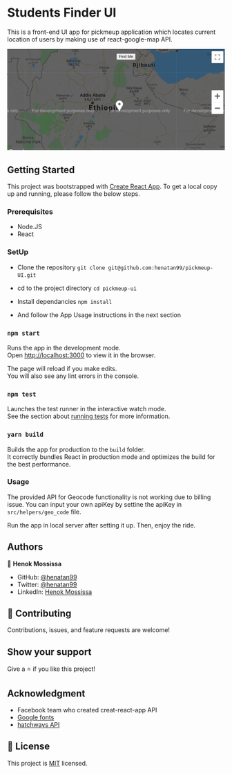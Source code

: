 # Students Finder UI 
This is a front-end UI app for pickmeup application which locates current location of users by making use of react-google-map API.

![Screenshot](docs/map.png)

## Getting Started
This project was bootstrapped with [Create React App](https://github.com/facebook/create-react-app).
To get a local copy up and running, please follow the below steps. 

### Prerequisites

- Node.JS
- React

### SetUp 
- Clone the repository 
`git clone git@github.com:henatan99/pickmeup-UI.git`

- cd to the project directory 
`cd pickmeup-ui`

- Install dependancies 
`npm install`

- And follow the App Usage instructions in the next section

### `npm start`

Runs the app in the development mode.\
Open [http://localhost:3000](http://localhost:3000) to view it in the browser.

The page will reload if you make edits.\
You will also see any lint errors in the console.

### `npm test`

Launches the test runner in the interactive watch mode.\
See the section about [running tests](https://facebook.github.io/create-react-app/docs/running-tests) for more information.

### `yarn build`

Builds the app for production to the `build` folder.\
It correctly bundles React in production mode and optimizes the build for the best performance.

### Usage
The provided API for Geocode functionality is not working due to billing issue. You can input your own apiKey by settine the apiKey in `src/helpers/geo_code` file.
 
Run the app in local server after setting it up. Then, enjoy the ride. 

## Authors

👤 **Henok Mossissa**

- GitHub: [@henatan99](https://github.com/henatan99)
- Twitter: [@henatan99](https://twitter.com/henatan99)
- LinkedIn: [Henok Mossissa](https://www.linkedin.com/in/henok-mekonnen-2a251613/)

## :handshake: Contributing

Contributions, issues, and feature requests are welcome!

## Show your support

Give a :star:️ if you like this project!

## Acknowledgment 

- Facebook team who created creat-react-app API
- [Google fonts](https://fonts.google.com/specimen/Raleway)
- [hatchways API](https://api.hatchways.io/assessment/students) 

## :memo: License

This project is [MIT](./LICENSE) licensed.